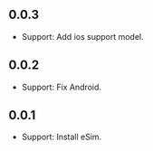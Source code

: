 ## 0.0.3

* Support: Add ios support model.
  
## 0.0.2

* Support: Fix Android.

## 0.0.1

* Support: Install eSim.
